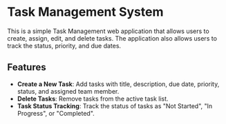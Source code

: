 # Task Management System

This is a simple Task Management web application that allows users to create, assign, edit, and delete tasks. The application also allows users to track the status, priority, and due dates.

## Features
- **Create a New Task**: Add tasks with title, description, due date, priority, status, and assigned team member.
- **Delete Tasks**: Remove tasks from the active task list.
- **Task Status Tracking**: Track the status of tasks as "Not Started", "In Progress", or "Completed".
